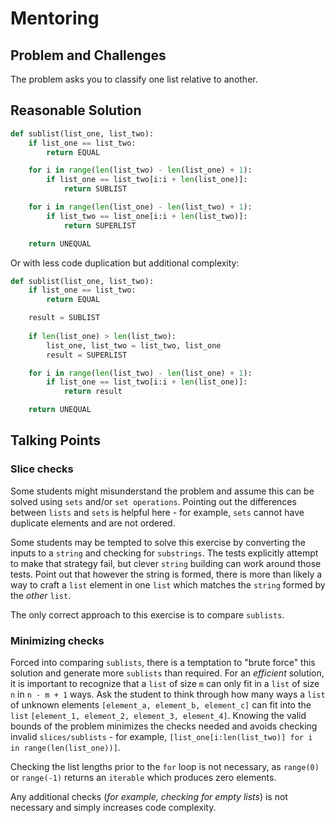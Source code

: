 # Mentoring

## Problem and Challenges

The problem asks you to classify one list relative to another.

## Reasonable Solution

```python
def sublist(list_one, list_two):
    if list_one == list_two:
        return EQUAL

    for i in range(len(list_two) - len(list_one) + 1):
        if list_one == list_two[i:i + len(list_one)]:
            return SUBLIST

    for i in range(len(list_one) - len(list_two) + 1):
        if list_two == list_one[i:i + len(list_two)]:
            return SUPERLIST

    return UNEQUAL
```

Or with less code duplication but additional complexity:

```python
def sublist(list_one, list_two):
    if list_one == list_two:
        return EQUAL

    result = SUBLIST
   
    if len(list_one) > len(list_two):
        list_one, list_two = list_two, list_one
        result = SUPERLIST

    for i in range(len(list_two) - len(list_one) + 1):
        if list_one == list_two[i:i + len(list_one)]:
            return result

    return UNEQUAL
```

## Talking Points

### Slice checks

Some students might misunderstand the problem and assume this can be solved using `sets` and/or `set operations`.
Pointing out the differences between `lists` and `sets` is helpful here - for example, `sets` cannot have duplicate elements and are not ordered.

Some students may be tempted to solve this exercise by converting the inputs to a `string` and checking for `substrings`.
The tests explicitly attempt to make that strategy fail, but clever `string` building can work around those tests.
Point out that however the string is formed, there is more than likely a way to craft a `list` element in one `list` which matches the `string` formed by the _other_ `list`.

The only correct approach to this exercise is to compare `sublists`.

### Minimizing checks

Forced into comparing `sublists`, there is a temptation to "brute force" this solution and generate more `sublists` than required.
For an _efficient_ solution, it is important to recognize that a `list` of size `m` can only fit in a `list` of size `n` in `n - m + 1` ways.
Ask the student to think through how many ways a `list` of unknown elements `[element_a, element_b, element_c]` can fit into the `list` `[element_1, element_2, element_3, element_4]`.
Knowing the valid bounds of the problem minimizes the checks needed and avoids checking invalid `slices/sublists` - for example, `[list_one[i:len(list_two)] for i in range(len(list_one))]`.

Checking the list lengths prior to the `for` loop is not necessary, as `range(0)` or `range(-1)` returns an `iterable` which produces zero elements.

Any additional checks (_for example, checking for empty lists_) is not necessary and simply increases code complexity.
